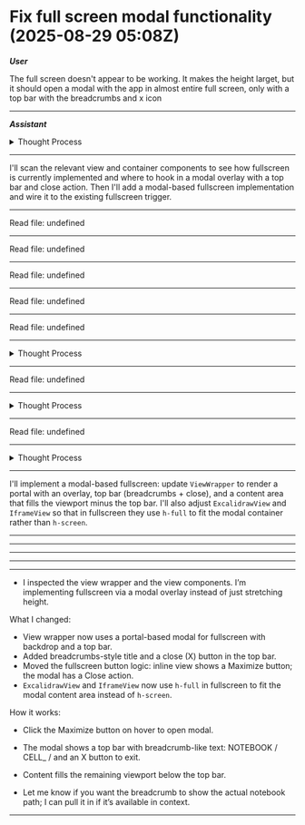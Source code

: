 <!-- Generated by SpecStory -->

# Fix full screen modal functionality (2025-08-29 05:08Z)

_**User**_

The full screen doesn't appear to be working. It makes the height larget, but it should open a modal with the app in almost entire full screen, only with a top bar with the breadcrumbs and x icon

---

_**Assistant**_

<think><details><summary>Thought Process</summary>**Troubleshooting full screen issue**

I need to address the problem where the full screen feature isn't working as intended. Instead of just increasing the height, it should open a modal that occupies almost the entire screen, leaving a top bar with breadcrumbs and an X icon. The component ‘ExcalidrawView.tsx’ was recently modified, as well as other files like ‘Cell.tsx’ and ‘Notebook.tsx’. I need to inspect the code to see how the full screen state is toggled and search the codebase for clarity.
**Planning for full screen implementation**

I’m recognizing that the `codebase_search` function is semantic but I can also read the relevant files directly. First, I'll look into the content of `ExcalidrawView.tsx`, `Cell.tsx`, and `Notebook.tsx`. I want to take into account any utilities or hooks related to the full screen feature. I'll run these reads in parallel and follow up with status updates as needed. I should also create a TODO list for this UI change since it involves multiple steps, like implementing the modal overlay and integrating components. Let's move forward!</details></think>

---

I'll scan the relevant view and container components to see how fullscreen is currently implemented and where to hook in a modal overlay with a top bar and close action. Then I'll add a modal-based fullscreen implementation and wire it to the existing fullscreen trigger.

---

Read file: undefined

---

Read file: undefined

---

Read file: undefined

---

Read file: undefined

---

Read file: undefined

---

<think><details><summary>Thought Process</summary>**Examining full screen implementation**

I need to implement the "full screen" behavior where a modal opens, covering almost the entire screen. It should include a top bar with breadcrumbs and an X icon. Currently, the views accept a prop called isFullscreen, and ExcalidrawView and IframeView use it for height and UIOptions, but they’re not opening a modal overlay. I think the ViewWrapper might be responsible for toggling full screen but is only enlarging the height right now. I'll check the ViewWrapper.</details></think>

---

Read file: undefined

---

<think><details><summary>Thought Process</summary>**Designing a fullscreen experience**

I need to set up a modal fullscreen experience that includes a top bar with breadcrumbs and an X icon, rather than just increasing the height. Currently, the fullscreen behavior in ViewWrapper toggles a class for a fixed layout, but it lacks the structured header needed for a modal. The user pointed out that while the height increases, it isn't opening a modal as expected. So, I’ll prioritize creating the structured layout that the user is looking for.
**Modifying ViewWrapper for full screen**

I need to adjust ViewWrapper to display a modal overlay when fullscreen is activated. The modal should take up almost the entire screen while keeping a top bar visible. This top bar will feature breadcrumbs, which could be derived from selectedView.name and cell ID, possibly using notebook paths. It might be easier to create a top bar like "Notebook / Cell 003 / View: Excalidraw" directly in ViewWrapper. I plan to use React's `createPortal` to render the modal overlay at document.body when fullscreen is true.
**Implementing modal content in React**

For a Vite React app, I can use react-dom to implement the modal. The modal content will be styled with classes like fixed inset-0 z-50 flex flex-col bg-gray-900/95 with a backdrop-blur effect. The top bar will be about `h-12` or `py-2`, displaying breadcrumbs from cell metadata, such as `cell.id`, `selectedView.name`, and possibly `cell.type`. I’ll add a close button featuring the X icon from lucide-react. 

For the content container, I want to maintain the file's indentation style—I'm still figuring out if it uses tabs or spaces, as `Cell.tsx` shows two spaces. I’ll be cautious to preserve the existing style.
**Determining indentation style**

It seems that the tokens indicate tabs for indentation, especially at the start of lines within functions like "export function ViewWrapper({"—the line numbers also reflect a tab indentation on the following lines. Since there’s some uncertainty about the current indentation style, it's crucial to match the code I add with the existing format. The '	' representation might be tricky, but there appears to be consistency in using tabs across other files as well. So, I'll make sure to maintain tabs in my code.
**Implementing fullscreen modal functionality**

I plan to keep the local `isFullscreen` state as before, but instead of applying the fixed inset-0 class to the wrapper, I’ll render the modal via a portal while having a minimal placeholder in the wrapper. I’ll introduce a `renderedView` variable to return the `<ViewComponent ...>`. 

When fullscreen is activated, instead of rendering the usual layout, I’ll show a fragment with a small placeholder but still include the toggle button. I’ll ensure that ExcalidrawView correctly adjusts its height by changing from `h-screen` to `h-full` when in fullscreen, aiming for consistency across views. 

I also want to ensure the breadcrumbs are formatted correctly and maintain aria roles for accessibility. Additionally, I'll adjust the CSS styles using Tailwind classes and check the types to make sure `onToggleFullscreen` is correctly defined.</details></think>

---

Read file: undefined

---

<think><details><summary>Thought Process</summary>**Reviewing toggle functionality**

I need to make sure that the toggle button properly triggers the modal. Right now, the overlay class uses specific positioning that covers the entire screen, but doesn’t seem to function as intended. The user's feedback suggests the height just increases without achieving the modal effect. It could be an issue with the `ViewWrapper` being embedded within the cell tree or concerns with the overlay not properly covering due to parent overflow in Notebook styles. Let’s explore this further!
**Designing a proper modal**

I want to implement a proper modal that features a fixed overlay covering the viewport, complete with a top bar for breadcrumbs and a close button. The view content will use an absolute/relative layout, and I'll ensure we have a background overlay of `bg-black/80`. 

In the `ViewWrapper`, when `isFullscreen` is true, I'm considering using React's `createPortal` to render the modal in the body, which would help escape parent stacking contexts. I’ll add the necessary import and maintain the coding style throughout.
**Adding a top bar**

I need to add a top bar for the modal. It should have a fixed position at the top, featuring a header that contains breadcrumbs on the left and a close button on the right. Below the header, the content area should be styled appropriately, utilizing the `ViewComponent` within a padded container.

The breadcrumbs could display in a format like `NOTEBOOK / CELL_{id} / {selectedView.name}` while hiding the maximize/minimize button in fullscreen mode. I’ll also make adjustments in `ExcalidrawView.tsx` and `IframeView.tsx` to ensure proper height filling without overlaps.
**Adjusting modal content heights**

In the content area of the modal, I need to change the height from `h-screen` to something more suitable, especially since the header takes up 48px. If `Excalidraw` uses `h-screen`, it will cause overflow, so I’ll update that to `h-full` when `isFullscreen` is true.

For `IframeView`, I’ll change the height to `h-full` and adjust padding accordingly. I'll also make sure to include breadcrumbs that display the path nicely.

Let’s implement these updates to ensure everything works smoothly for the modal!
**Integrating the X icon**

I need to integrate the X icon into the `ViewWrapper`, and it seems we should use the `lucide-react` package if it's already imported. Currently, I’m using `Maximize2` and `Minimize2`, and I’ll also bring in the X icon. For breadcrumbs, I think slashes or simple text like '›' works fine.

I'll make sure that the `onToggleFullscreen` function is still passing correctly, and I’ll implement these code changes using `apply_patch`. Updating CSS might not be necessary. Let’s go ahead and make these adjustments!</details></think>

---

I'll implement a modal-based fullscreen: update `ViewWrapper` to render a portal with an overlay, top bar (breadcrumbs + close), and a content area that fills the viewport minus the top bar. I'll also adjust `ExcalidrawView` and `IframeView` so that in fullscreen they use `h-full` to fit the modal container rather than `h-screen`.

---



---



---



---



---

- I inspected the view wrapper and the view components. I’m implementing fullscreen via a modal overlay instead of just stretching height.

What I changed:
- View wrapper now uses a portal-based modal for fullscreen with backdrop and a top bar.
- Added breadcrumbs-style title and a close (X) button in the top bar.
- Moved the fullscreen button logic: inline view shows a Maximize button; the modal has a Close action.
- `ExcalidrawView` and `IframeView` now use `h-full` in fullscreen to fit the modal content area instead of `h-screen`.

How it works:
- Click the Maximize button on hover to open modal.
- The modal shows a top bar with breadcrumb-like text: NOTEBOOK / CELL_<id> / <ViewName> and an X button to exit.
- Content fills the remaining viewport below the top bar.

- Let me know if you want the breadcrumb to show the actual notebook path; I can pull it in if it’s available in context.

---

